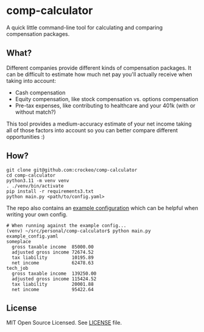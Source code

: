 # comp-calculator

A quick little command-line tool for calculating
and comparing compensation packages.

## What?

Different companies provide different kinds of compensation packages.
It can be difficult to estimate how much net pay you'll actually receive
when taking into account:

- Cash compensation
- Equity compensation, like stock compensation vs. options compensation
- Pre-tax expenses, like contributing to healthcare and your 401k (with or without match?)

This tool provides a medium-accuracy estimate of your net income
taking all of those factors into account
so you can better compare different opportunities :)

## How?

```shell
git clone git@github.com:crockeo/comp-calculator
cd comp-calculator
python3.11 -m venv venv
. ./venv/bin/activate
pip install -r requirements3.txt
python main.py <path/to/config.yaml>
```

The repo also contains an [example configuration](./example_config.yaml)
which can be helpful when writing your own config.

```shell
# When running against the example config...
(venv) ~/src/personal/comp-calculator$ python main.py example_config.yaml
someplace
  gross taxable income  85000.00
  adjusted gross income 72674.52
  tax liability         10195.89
  net income            62478.63
tech_job
  gross taxable income  139250.00
  adjusted gross income 115424.52
  tax liability         20001.88
  net income            95422.64
```

## License

MIT Open Source Licensed. See [LICENSE](./LICENSE) file.
